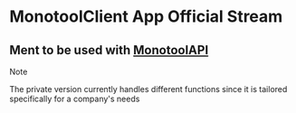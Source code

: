 # MonotoolClient App Official Stream

## Ment to be used with [MonotoolAPI](https://github.com/hispanicdevian/MonotoolAPI/tree/main)

> [!NOTE]
> The private version currently handles different functions since it is tailored specifically for a company's needs

